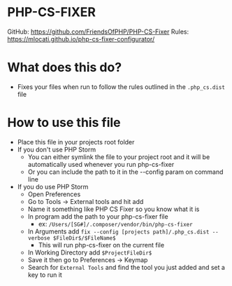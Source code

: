 # PHP-CS-FIXER

GitHub: https://github.com/FriendsOfPHP/PHP-CS-Fixer
Rules: https://mlocati.github.io/php-cs-fixer-configurator/

# What does this do?

* Fixes your files when run to follow the rules outlined in the `.php_cs.dist` file

# How to use this file
* Place this file in your projects root folder
* If you don't use PHP Storm
    * You can either symlink the file to your project root and it will be automatically used whenever you run php-cs-fixer
    * Or you can include the path to it in the --config param on command line
* If you do use PHP Storm
    * Open Preferences
    * Go to Tools -> External tools and hit add
    * Name it something like PHP CS Fixer so you know what it is
    * In program add the path to your php-cs-fixer file
        * ex: `/Users/[SG#]/.composer/vendor/bin/php-cs-fixer`
    * In Arguments add `fix --config [projects path]/.php_cs.dist --verbose $FileDir$/$FileName$`
        * This will run php-cs-fixer on the current file
    * In Working Directory add `$ProjectFileDir$`
    * Save it then go to Preferences -> Keymap
    * Search for `External Tools` and find the tool you just added and set a key to run it
